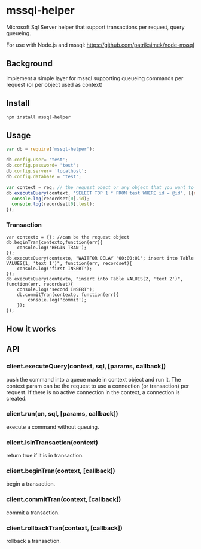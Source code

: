 # mssql-helper

Microsoft Sql Server helper that support transactions per request, query queueing.

For use with Node.js and mssql: https://github.com/patriksimek/node-mssql

## Background

implement a simple layer for mssql supporting queueing commands per request (or per object used as context)

## Install

`npm install mssql-helper`

## Usage

```javascript
var db = require('mssql-helper');

db.config.user= 'test';
db.config.password= 'test';
db.config.server= 'localhost';
db.config.database = 'test';

var context = req; // the request obect or any object that you want to use to share a connection and syncronice commands. 
db.executeQuery(context, 'SELECT TOP 1 * FROM test WHERE id = @id', [{name: 'id', value : '1'}], function (err, recordset) {
  console.log(recordset[0].id);
  console.log(recordset[0].test);
});

```
### Transaction

	var contexto = {}; //can be the request object
	db.beginTran(contexto,function(err){
		console.log('BEGIN TRAN');
	});
	db.executeQuery(contexto, "WAITFOR DELAY '00:00:01'; insert into Table VALUES(1, 'text 1')", function(err, recordset){
		console.log('first INSERT');
	});
	db.executeQuery(contexto, "insert into Table VALUES(2, 'text 2')", function(err, recordset){
		console.log('second INSERT');
		db.commitTran(contexto, function(err){
			console.log('commit');
		});
	});
## How it works


## API

### client.executeQuery(context, sql, [params, callback])

push the command into a queue made in context object and run it. The context param can be the request to use a connection (or transaction) per request. If there is no active connection in the context, a connection is created.

### client.run(cn, sql, [params, callback])

execute a command without queuing.

### client.isInTransaction(context)

return true if it is in transaction.

### client.beginTran(context, [callback])

begin a transaction.

### client.commitTran(context, [callback])

commit a transaction.

### client.rollbackTran(context, [callback])

rollback a transaction.
